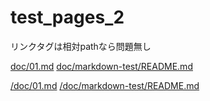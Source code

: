 # test_pages_2

リンクタグは相対pathなら問題無し

[doc/01.md](doc/01.md)
[doc/markdown-test/README.md](doc/markdown-test/README.md)

[/doc/01.md](/doc/01.md)
[/doc/markdown-test/README.md](/doc/markdown-test/README.md)
